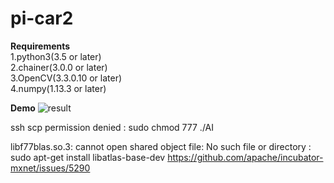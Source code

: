 # pi-car2  

**Requirements**  
	1.python3(3.5 or later)  
	2.chainer(3.0.0 or later)  
	3.OpenCV(3.3.0.10 or later)  
	4.numpy(1.13.3 or later)  



**Demo**
	![result](https://github.com/shtsno24/FCN4p-car/media/semantic_run_line_detection.gif)




ssh scp  permission denied : sudo chmod 777 ./AI
 
libf77blas.so.3: cannot open shared object file: No such file or directory  :  sudo apt-get install libatlas-base-dev
<https://github.com/apache/incubator-mxnet/issues/5290>
